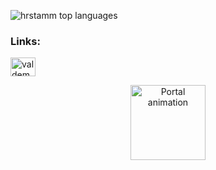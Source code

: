 <!-- Sprogstatistik -->
<p>
 <img align="center" src="https://github-readme-stats.vercel.app/api/top-langs/?username=hrstamm&layout=compact&hide=html,css&theme=onedark&v=2" alt="hrstamm top languages" />
</p>

<!-- LinkedIn -->
<h3 align="left">Links:</h3>
<p align="left">
  <a href="https://www.linkedin.com/in/valdemarstamm" target="_blank">
    <img align="center" src="https://raw.githubusercontent.com/rahuldkjain/github-profile-readme-generator/master/src/images/icons/Social/linked-in-alt.svg" alt="valdemarstamm LinkedIn" height="30" width="40" />
  </a>
</p>

<!-- Lille gif -->
<p align="center">
  <img src="https://media.tenor.com/nVzmP7Th76IAAAAM/adventure-time-portal.gif" width="120" alt="Portal animation" />
</p>

